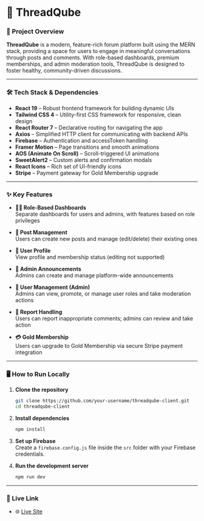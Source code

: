 # 💬 ThreadQube

### 📝 Project Overview  
**ThreadQube** is a modern, feature-rich forum platform built using the MERN stack, providing a space for users to engage in meaningful conversations through posts and comments. With role-based dashboards, premium memberships, and admin moderation tools, ThreadQube is designed to foster healthy, community-driven discussions.

---

### 🛠 Tech Stack & Dependencies  
- **React 19** – Robust frontend framework for building dynamic UIs  
- **Tailwind CSS 4** – Utility-first CSS framework for responsive, clean design  
- **React Router 7** – Declarative routing for navigating the app  
- **Axios** – Simplified HTTP client for communicating with backend APIs  
- **Firebase** – Authentication and accessToken handling  
- **Framer Motion** – Page transitions and smooth animations  
- **AOS (Animate On Scroll)** – Scroll-triggered UI animations  
- **SweetAlert2** – Custom alerts and confirmation modals  
- **React Icons** – Rich set of UI-friendly icons  
- **Stripe** – Payment gateway for Gold Membership upgrade  

---

### ✨ Key Features  
- **🧑‍💼 Role-Based Dashboards**  
  Separate dashboards for users and admins, with features based on role privileges  

- **📝 Post Management**  
  Users can create new posts and manage (edit/delete) their existing ones  

- **👤 User Profile**  
  View profile and membership status (editing not supported)  

- **📢 Admin Announcements**  
  Admins can create and manage platform-wide announcements  

- **👥 User Management (Admin)**  
  Admins can view, promote, or manage user roles and take moderation actions  

- **🚩 Report Handling**  
  Users can report inappropriate comments; admins can review and take action  

- **💳 Gold Membership**  
  Users can upgrade to Gold Membership via secure Stripe payment integration  

---

### 🖥️ How to Run Locally  

1. **Clone the repository**
   ```bash
   git clone https://github.com/your-username/threadqube-client.git
   cd threadqube-client

   
2. **Install dependencies**
   ```bash
   npm install
   ```

3. **Set up Firebase**  
   Create a `firebase.config.js` file inside the `src` folder with your Firebase credentials.

4. **Run the development server**
   ```bash
   npm run dev
   ```

---

### 🔗 Live Link  
- 🌐 [Live Site](https://threadqube.netlify.app)
